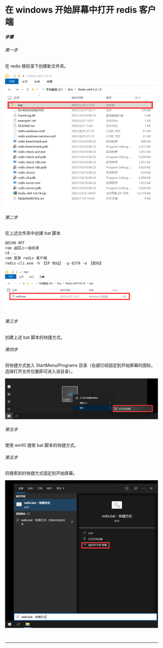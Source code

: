 

# 在 windows 开始屏幕中打开 redis 客户端

##### 步骤

###### 第一步

在 redis 根目录下创建新文件夹。

![image-20220122113152721](img/image-20220122113152721.png)

###### 第二步

在上述文件夹中创建 bat 脚本

```
@ECHO OFF
rem 返回上一级目录
cd ..
rem 登录 redis 客户端
redis-cli.exe -h 【IP 地址】 -p 6379 -a 【密码】
```

![image-20220122113220195](img/image-20220122113220195.png)

###### 第三步

创建上述 bat 脚本的快捷方式。

###### 第四步

将快捷方式放入 StartMenu/Programs 目录（右键已经固定到开始屏幕的图标，选择打开文件位置即可进入该目录）。

![image-20220122113355849](img/image-20220122113355849.png)

###### 第五步

使用 win10 搜索 bat 脚本的快捷方式。

###### 第五步

将搜索到的快捷方式固定到开始屏幕。

![image-20220122113652927](img/image-20220122113652927.png)

<br>

----

<div STYLE="page-break-after: always;">
    <br>
	<br>
	<br>
	<br>
	<br>
</div>
